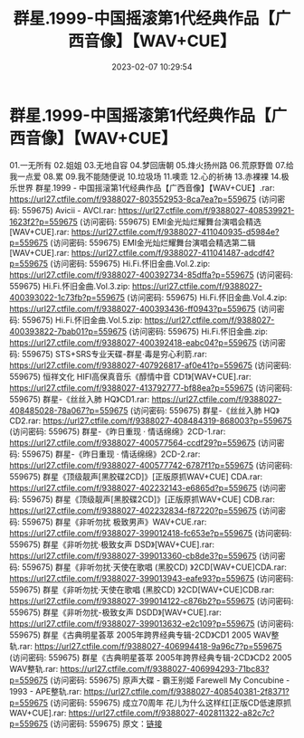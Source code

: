 ﻿---
title: 群星.1999-中国摇滚第1代经典作品【广西音像】【WAV+CUE】
date: 2023-02-07 10:29:54
categories: WAV车载音乐、镜像
tags: 华语中文
---
# 群星.1999-中国摇滚第1代经典作品【广西音像】【WAV+CUE】

01.一无所有
02.姐姐
03.无地自容
04.梦回唐朝
05.烽火扬州路
06.荒原野兽
07.给我一点爱
08.累
09.我不能随便说
10.垃圾场
11.噢乖
12.心的祈祷
13.赤裸裸
14.极乐世界
群星.1999 - 中国摇滚第1代经典作品【广西音像】【WAV+CUE】.rar: https://url27.ctfile.com/f/9388027-803552953-8ca7ea?p=559675
(访问密码: 559675)
Avicii - AVCI.rar: https://url27.ctfile.com/f/9388027-408539921-1623f2?p=559675
(访问密码: 559675)
EMI金光灿烂耀舞台演唱会精选[WAV+CUE].rar: https://url27.ctfile.com/f/9388027-411040935-d5984e?p=559675
(访问密码: 559675)
EMI金光灿烂耀舞台演唱会精选第二辑[WAV+CUE].rar: https://url27.ctfile.com/f/9388027-411041487-adcdf4?p=559675
(访问密码: 559675)
Hi.Fi.怀旧金曲.Vol.2.zip: https://url27.ctfile.com/f/9388027-400392734-85dffa?p=559675
(访问密码: 559675)
Hi.Fi.怀旧金曲.Vol.3.zip: https://url27.ctfile.com/f/9388027-400393022-1c73fb?p=559675
(访问密码: 559675)
Hi.Fi.怀旧金曲.Vol.4.zip: https://url27.ctfile.com/f/9388027-400393436-ff0943?p=559675
(访问密码: 559675)
Hi.Fi.怀旧金曲.Vol.5.zip: https://url27.ctfile.com/f/9388027-400393822-7bab01?p=559675
(访问密码: 559675)
Hi.Fi.怀旧金曲.zip: https://url27.ctfile.com/f/9388027-400392418-eabc04?p=559675
(访问密码: 559675)
STS+SRS专业天碟-群星·毒是穷心利箭.rar: https://url27.ctfile.com/f/9388027-407926817-af0e41?p=559675
(访问密码: 559675)
恒祥文化 HIFI高保真音乐《醇情中音 CD1》[WAV+CUE].rar: https://url27.ctfile.com/f/9388027-413792777-bf88ea?p=559675
(访问密码: 559675)
群星-《丝丝入肺 HQ》CD1.rar: https://url27.ctfile.com/f/9388027-408485028-78a067?p=559675
(访问密码: 559675)
群星-《丝丝入肺 HQ》CD2.rar: https://url27.ctfile.com/f/9388027-408484319-868003?p=559675
(访问密码: 559675)
群星-《昨日重现 · 情话绵绵》2CD-1.rar: https://url27.ctfile.com/f/9388027-400577564-ccdf29?p=559675
(访问密码: 559675)
群星-《昨日重现 · 情话绵绵》2CD-2.rar: https://url27.ctfile.com/f/9388027-400577742-6787f1?p=559675
(访问密码: 559675)
群星《顶级靓声[黑胶碟2CD]》[正版原抓WAV+CUE] CDA.rar: https://url27.ctfile.com/f/9388027-402232143-e6865d?p=559675
(访问密码: 559675)
群星《顶级靓声[黑胶碟2CD]》[正版原抓WAV+CUE] CDB.rar: https://url27.ctfile.com/f/9388027-402232834-f87220?p=559675
(访问密码: 559675)
群星《非听勿扰 极致男声》WAV+CUE.rar: https://url27.ctfile.com/f/9388027-399012418-fc653e?p=559675
(访问密码: 559675)
群星《非听勿扰·极致女声 DSD》[WAV+CUE].rar: https://url27.ctfile.com/f/9388027-399013360-cb8de3?p=559675
(访问密码: 559675)
群星《非听勿扰·天使在歌唱 (黑胶CD) 》2CD[WAV+CUE]CDA.rar: https://url27.ctfile.com/f/9388027-399013943-eafe93?p=559675
(访问密码: 559675)
群星《非听勿扰·天使在歌唱 (黑胶CD) 》2CD[WAV+CUE]CDB.rar: https://url27.ctfile.com/f/9388027-399014122-c876b2?p=559675
(访问密码: 559675)
群星《非听勿扰-极致女声 DSDD》[WAV+CUE].rar: https://url27.ctfile.com/f/9388027-399013632-e2c109?p=559675
(访问密码: 559675)
群星《古典明星荟萃 2005年跨界经典专辑-2CD》CD1 2005 WAV整轨.rar: https://url27.ctfile.com/f/9388027-406994418-9a96c7?p=559675
(访问密码: 559675)
群星《古典明星荟萃 2005年跨界经典专辑-2CD》CD2 2005 WAV整轨.rar: https://url27.ctfile.com/f/9388027-406994293-71bc83?p=559675
(访问密码: 559675)
原声大碟 - 霸王别姬 Farewell My Concubine - 1993 - APE整轨.rar: https://url27.ctfile.com/f/9388027-408540381-2f8371?p=559675
(访问密码: 559675)
成立70周年 花儿为什么这样红[正版CD低速原抓WAV+CUE].rar: https://url27.ctfile.com/f/9388027-402811322-a82c7c?p=559675
(访问密码: 559675)
原文：[链接](https://blog.sina.com.cn/s/blog_1647c7e76010310rj.html)